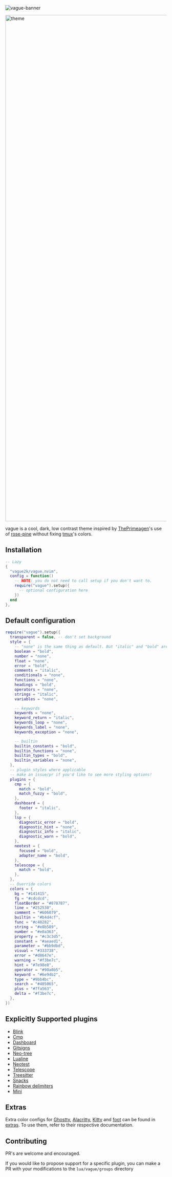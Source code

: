 ![vague-banner](https://github.com/user-attachments/assets/788de8f0-a397-448b-bdf3-4881e2f5e979)

<img width="1582" alt="theme" src="https://github.com/user-attachments/assets/4424408e-812c-4976-a28b-f3e592e9514d" />

vague is a cool, dark, low contrast theme inspired by [ThePrimeagen](https://github.com/ThePrimeagen)'s use of [rose-pine](https://github.com/rose-pine/neovim) without fixing [tmux](https://github.com/tmux/tmux)'s colors.

## Installation

```lua
-- Lazy
{
  "vague2k/vague.nvim",
  config = function()
    -- NOTE: you do not need to call setup if you don't want to.
    require("vague").setup({
      -- optional configuration here
    })
  end
},
```

## Default configuration

```lua
require("vague").setup({
  transparent = false, -- don't set background
  style = {
    -- "none" is the same thing as default. But "italic" and "bold" are also valid options
    boolean = "bold",
    number = "none",
    float = "none",
    error = "bold",
    comments = "italic",
    conditionals = "none",
    functions = "none",
    headings = "bold",
    operators = "none",
    strings = "italic",
    variables = "none",

    -- keywords
    keywords = "none",
    keyword_return = "italic",
    keywords_loop = "none",
    keywords_label = "none",
    keywords_exception = "none",

    -- builtin
    builtin_constants = "bold",
    builtin_functions = "none",
    builtin_types = "bold",
    builtin_variables = "none",
  },
  -- plugin styles where applicable
  -- make an issue/pr if you'd like to see more styling options!
  plugins = {
    cmp = {
      match = "bold",
      match_fuzzy = "bold",
    },
    dashboard = {
      footer = "italic",
    },
    lsp = {
      diagnostic_error = "bold",
      diagnostic_hint = "none",
      diagnostic_info = "italic",
      diagnostic_warn = "bold",
    },
    neotest = {
      focused = "bold",
      adapter_name = "bold",
    },
    telescope = {
      match = "bold",
    },
  },
  -- Override colors
  colors = {
    bg = "#141415",
    fg = "#cdcdcd",
    floatBorder = "#878787",
    line = "#252530",
    comment = "#606079",
    builtin = "#b4d4cf",
    func = "#c48282",
    string = "#e8b589",
    number = "#e0a363",
    property = "#c3c3d5",
    constant = "#aeaed1",
    parameter = "#bb9dbd",
    visual = "#333738",
    error = "#d8647e",
    warning = "#f3be7c",
    hint = "#7e98e8",
    operator = "#90a0b5",
    keyword = "#6e94b2",
    type = "#9bb4bc",
    search = "#405065",
    plus = "#7fa563",
    delta = "#f3be7c",
  },
})
```

## Explicitly Supported plugins

- [Blink](https://github.com/Saghen/blink.cmp)
- [Cmp](https://github.com/hrsh7th/nvim-cmp)
- [Dashboard](https://github.com/nvimdev/dashboard-nvim)
- [Gitsigns](https://github.com/lewis6991/gitsigns.nvim)
- [Neo-tree](https://github.com/nvim-neo-tree/neo-tree.nvim)
- [Lualine](https://github.com/nvim-lualine/lualine.nvim)
- [Neotest](https://github.com/nvim-neotest/neotest)
- [Telescope](https://github.com/nvim-telescope/telescope.nvim)
- [Treesitter](https://github.com/nvim-treesitter/nvim-treesitter)
- [Snacks](https://github.com/folke/snacks.nvim)
- [Rainbow delimiters](https://github.com/hiphish/rainbow-delimiters.nvim)
- [Mini](https://github.com/echasnovski/mini.nvim)

## Extras

Extra color configs for [Ghostty](https://ghostty.org/),
[Alacritty](https://github.com/alacritty/alacritty),
[Kitty](https://sw.kovidgoyal.net/kitty) and [foot](https://codeberg.org/dnkl/foot) can be
found in [extras](extras/). To use them, refer to their respective
documentation.

## Contributing

PR's are welcome and encouraged.

If you would like to propose support for a specific plugin, you can make a PR with your modifications to the `lua/vague/groups` directory
